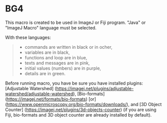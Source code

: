 # BG4
This macro is created to be used in ImageJ or Fiji program.
"Java" or "ImageJ Macro" language must be selected.

With these languages: 

>	- commands are written in black or in ocher,
>	- variables are in black,
>	- functions and loop are in blue,
>	- texts and messages are in pink,
>	- initial values (numbers) are in purple,
>	- details are in green.

Before running macro, you have be sure you have installed plugins: [Adjustable Watershed] (https://imagej.net/plugins/adjustable-watershed/adjustable-watershed), [Bio-formats] (https://imagej.net/formats/bio-formats) [or] (https://www.openmicroscopy.org/bio-formats/downloads/), and [3D Object Counter] (https://imagej.net/plugins/3d-objects-counter) (if you are using Fiji, bio-formats and 3D object counter are already installed by default).
